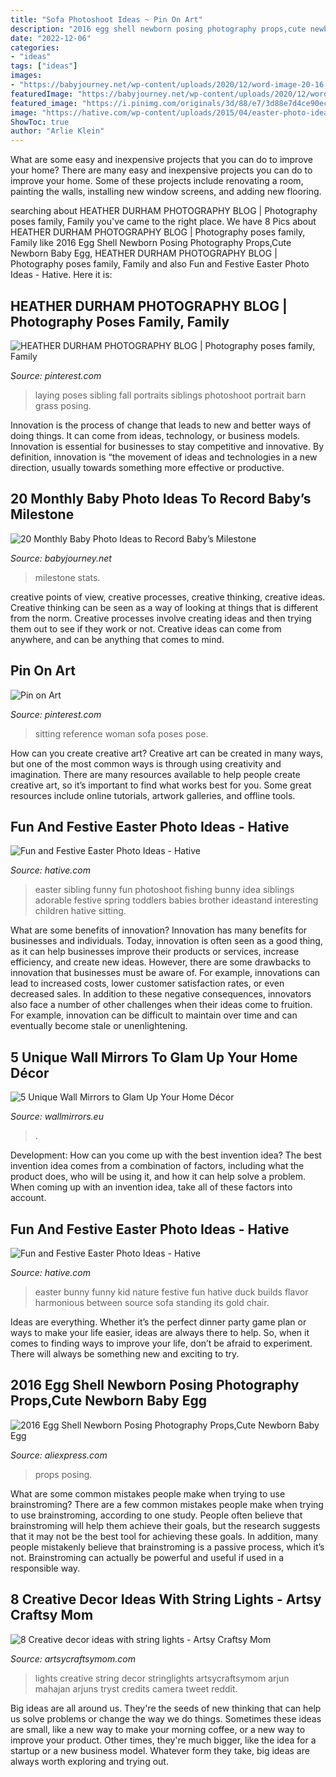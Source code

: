 ```yaml
---
title: "Sofa Photoshoot Ideas ~ Pin On Art"
description: "2016 egg shell newborn posing photography props,cute newborn baby egg"
date: "2022-12-06"
categories:
- "ideas"
tags: ["ideas"]
images:
- "https://babyjourney.net/wp-content/uploads/2020/12/word-image-20-16.jpg"
featuredImage: "https://babyjourney.net/wp-content/uploads/2020/12/word-image-20-16.jpg"
featured_image: "https://i.pinimg.com/originals/3d/88/e7/3d88e7d4ce90ecc6a4ec6498c88060d9.jpg"
image: "https://hative.com/wp-content/uploads/2015/04/easter-photo-ideas/6-easter-photo-ideas.jpg"
ShowToc: true
author: "Arlie Klein"
---
```



What are some easy and inexpensive projects that you can do to improve your home?
There are many easy and inexpensive projects you can do to improve your home. Some of these projects include renovating a room, painting the walls, installing new window screens, and adding new flooring.

	

		
searching about HEATHER DURHAM PHOTOGRAPHY BLOG | Photography poses family, Family you've came to the right place. We have 8 Pics about HEATHER DURHAM PHOTOGRAPHY BLOG | Photography poses family, Family like 2016 Egg Shell Newborn Posing Photography Props,Cute Newborn Baby Egg, HEATHER DURHAM PHOTOGRAPHY BLOG | Photography poses family, Family and also Fun and Festive Easter Photo Ideas - Hative. Here it is:
		
    
## HEATHER DURHAM PHOTOGRAPHY BLOG | Photography Poses Family, Family

<img loading=lazy src="https://i.pinimg.com/originals/e5/ce/5b/e5ce5b89957cb473597a7c5a0baeed5c.jpg" onerror="this.onerror=null;this.src='https://tse1.mm.bing.net/th?id=OIP._IzYsIfaiVHpkDzRgESDqQHaF7&amp;pid=15.1';" alt="HEATHER DURHAM PHOTOGRAPHY BLOG | Photography poses family, Family">

_Source: pinterest.com_

>laying poses sibling fall portraits siblings photoshoot portrait barn grass posing. 

	

Innovation is the process of change that leads to new and better ways of doing things. It can come from ideas, technology, or business models. Innovation is essential for businesses to stay competitive and innovative. By definition, innovation is “the movement of ideas and technologies in a new direction, usually towards something more effective or productive.

    
## 20 Monthly Baby Photo Ideas To Record Baby’s Milestone

<img loading=lazy src="https://babyjourney.net/wp-content/uploads/2020/12/word-image-20-16.jpg" onerror="this.onerror=null;this.src='https://tse1.mm.bing.net/th?id=OIP.QPPrlnL5ckNeIefLYioEegHaIx&amp;pid=15.1';" alt="20 Monthly Baby Photo Ideas to Record Baby’s Milestone">

_Source: babyjourney.net_

>milestone stats. 

	

creative points of view, creative processes, creative thinking, creative ideas.
Creative thinking can be seen as a way of looking at things that is different from the norm. Creative processes involve creating ideas and then trying them out to see if they work or not. Creative ideas can come from anywhere, and can be anything that comes to mind.

    
## Pin On Art

<img loading=lazy src="https://i.pinimg.com/originals/3d/88/e7/3d88e7d4ce90ecc6a4ec6498c88060d9.jpg" onerror="this.onerror=null;this.src='https://tse1.mm.bing.net/th?id=OIP.WCjvs8pKOk5HP9REGCGRJgHaLG&amp;pid=15.1';" alt="Pin on Art">

_Source: pinterest.com_

>sitting reference woman sofa poses pose. 

	

How can you create creative art?
Creative art can be created in many ways, but one of the most common ways is through using creativity and imagination. There are many resources available to help people create creative art, so it’s important to find what works best for you. Some great resources include online tutorials, artwork galleries, and offline tools.

    
## Fun And Festive Easter Photo Ideas - Hative

<img loading=lazy src="https://hative.com/wp-content/uploads/2015/04/easter-photo-ideas/1-easter-photo-ideas.jpg" onerror="this.onerror=null;this.src='https://tse2.mm.bing.net/th?id=OIP.ZbXG36H154AL5nODnMPpWgHaE8&amp;pid=15.1';" alt="Fun and Festive Easter Photo Ideas - Hative">

_Source: hative.com_

>easter sibling funny fun photoshoot fishing bunny idea siblings adorable festive spring toddlers babies brother ideastand interesting children hative sitting. 

	

What are some benefits of innovation?
Innovation has many benefits for businesses and individuals. Today, innovation is often seen as a good thing, as it can help businesses improve their products or services, increase efficiency, and create new ideas. However, there are some drawbacks to innovation that businesses must be aware of. For example, innovations can lead to increased costs, lower customer satisfaction rates, or even decreased sales. In addition to these negative consequences, innovators also face a number of other challenges when their ideas come to fruition. For example, innovation can be difficult to maintain over time and can eventually become stale or unenlightening.

    
## 5 Unique Wall Mirrors To Glam Up Your Home Décor

<img loading=lazy src="http://www.wallmirrors.eu/wp-content/uploads/2016/09/5-Unique-Wall-Mirror-Decor-Ideas-to-Glam-Up-Your-Home-Décor-1.jpg" onerror="this.onerror=null;this.src='https://tse3.mm.bing.net/th?id=OIP.uyZSVRCbuiJb9qZ24agpkwHaJH&amp;pid=15.1';" alt="5 Unique Wall Mirrors to Glam Up Your Home Décor">

_Source: wallmirrors.eu_

>. 

	

Development: How can you come up with the best invention idea?
The best invention idea comes from a combination of factors, including what the product does, who will be using it, and how it can help solve a problem. When coming up with an invention idea, take all of these factors into account.

    
## Fun And Festive Easter Photo Ideas - Hative

<img loading=lazy src="https://hative.com/wp-content/uploads/2015/04/easter-photo-ideas/6-easter-photo-ideas.jpg" onerror="this.onerror=null;this.src='https://tse3.mm.bing.net/th?id=OIP.872kSDVjg0tClCFfVuqmtQHaJ4&amp;pid=15.1';" alt="Fun and Festive Easter Photo Ideas - Hative">

_Source: hative.com_

>easter bunny funny kid nature festive fun hative duck builds flavor harmonious between source sofa standing its gold chair. 

	

Ideas are everything. Whether it’s the perfect dinner party game plan or ways to make your life easier, ideas are always there to help. So, when it comes to finding ways to improve your life, don’t be afraid to experiment. There will always be something new and exciting to try.

    
## 2016 Egg Shell Newborn Posing Photography Props,Cute Newborn Baby Egg

<img loading=lazy src="https://ae01.alicdn.com/kf/HTB1SgdxNVXXXXaZXFXXq6xXFXXXQ/2016-Egg-Shell-Newborn-Posing-Photography-Props-Cute-Newborn-Baby-Egg-Nest-Poser-Brand-Seats-Photo.jpg" onerror="this.onerror=null;this.src='https://tse2.mm.bing.net/th?id=OIP.Wm9qbzhSSHxXEstIOdbmOQHaHa&amp;pid=15.1';" alt="2016 Egg Shell Newborn Posing Photography Props,Cute Newborn Baby Egg">

_Source: aliexpress.com_

>props posing. 

	

What are some common mistakes people make when trying to use brainstroming?
There are a few common mistakes people make when trying to use brainstroming, according to one study. People often believe that brainstroming will help them achieve their goals, but the research suggests that it may not be the best tool for achieving these goals. In addition, many people mistakenly believe that brainstroming is a passive process, which it’s not. Brainstroming can actually be powerful and useful if used in a responsible way.

    
## 8 Creative Decor Ideas With String Lights - Artsy Craftsy Mom

<img loading=lazy src="http://artsycraftsymom.com/content/uploads/2014/02/StringLights.jpg" onerror="this.onerror=null;this.src='https://tse3.mm.bing.net/th?id=OIP.I9kWAqhW341ZwQtRy7Q2PAHaGt&amp;pid=15.1';" alt="8 Creative decor ideas with string lights - Artsy Craftsy Mom">

_Source: artsycraftsymom.com_

>lights creative string decor stringlights artsycraftsymom arjun mahajan arjuns tryst credits camera tweet reddit. 

	

Big ideas are all around us. They're the seeds of new thinking that can help us solve problems or change the way we do things. Sometimes these ideas are small, like a new way to make your morning coffee, or a new way to improve your product. Other times, they're much bigger, like the idea for a startup or a new business model. Whatever form they take, big ideas are always worth exploring and trying out.

